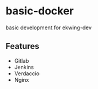 # basic-docker

basic development for ekwing-dev

## Features
- Gitlab
- Jenkins
- Verdaccio
- Nginx